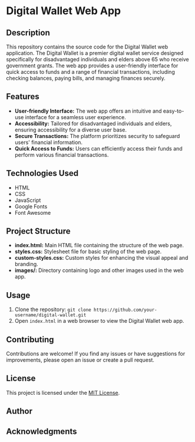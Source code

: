 # Digital Wallet Web App

## Description
This repository contains the source code for the Digital Wallet web application. The Digital Wallet is a premier digital wallet service designed specifically for disadvantaged individuals and elders above 65 who receive government grants. The web app provides a user-friendly interface for quick access to funds and a range of financial transactions, including checking balances, paying bills, and managing finances securely.

## Features
- **User-friendly Interface:** The web app offers an intuitive and easy-to-use interface for a seamless user experience.
- **Accessibility:** Tailored for disadvantaged individuals and elders, ensuring accessibility for a diverse user base.
- **Secure Transactions:** The platform prioritizes security to safeguard users' financial information.
- **Quick Access to Funds:** Users can efficiently access their funds and perform various financial transactions.

## Technologies Used
- HTML
- CSS
- JavaScript
- Google Fonts
- Font Awesome

## Project Structure
- **index.html:** Main HTML file containing the structure of the web page.
- **styles.css:** Stylesheet file for basic styling of the web page.
- **custom-styles.css:** Custom styles for enhancing the visual appeal and branding.
- **images/:** Directory containing logo and other images used in the web app.

## Usage
1. Clone the repository: `git clone https://github.com/your-username/digital-wallet.git`
2. Open `index.html` in a web browser to view the Digital Wallet web app.

## Contributing
Contributions are welcome! If you find any issues or have suggestions for improvements, please open an issue or create a pull request.

## License
This project is licensed under the [MIT License](LICENSE).

## Author
<Tebogo Dipale> <Obakeng Michael Kuate> <Siziphiwe Dlamini>

## Acknowledgments



